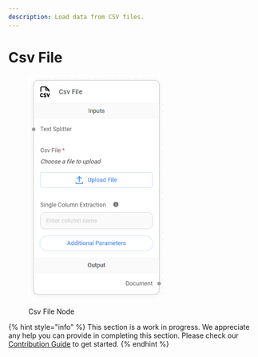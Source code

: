 ```yaml
---
description: Load data from CSV files.
---
```


# Csv File

<figure><img src="../../../.gitbook/assets/image (4) (1) (1) (1) (1).png" alt="" width="271"><figcaption><p>Csv File Node</p></figcaption></figure>

{% hint style="info" %}
This section is a work in progress. We appreciate any help you can provide in completing this section. Please check our [Contribution Guide](https://toi500.gitbook.io/flowise-docs/contributing) to get started.
{% endhint %}
